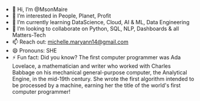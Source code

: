 - 👋 Hi, I’m @MsonMaire
- 👀 I’m interested in People, Planet, Profit
- 🌱 I’m currently learning DataScience, Cloud, AI & ML, Data Engineering
- 💞️ I’m looking to collaborate on Python, SQL, NLP, Dashboards & all Matters-Tech
- 📫 Reach out: michelle.maryann14@gmail.com
- 😄 Pronouns: SHE
- ⚡ Fun fact: Did you know? The first computer programmer was Ada Lovelace, a mathematician and writer who worked with Charles Babbage on his mechanical general-purpose computer,
  the Analytical Engine, in the mid-19th century. She wrote the first algorithm intended to be processed by a machine, earning her the title of the world's first computer programmer!

<!---
MsonMaire/MsonMaire is a ✨ special ✨ repository because its `README.md` (this file) appears on your GitHub profile.
You can click the Preview link to take a look at your changes.
--->
